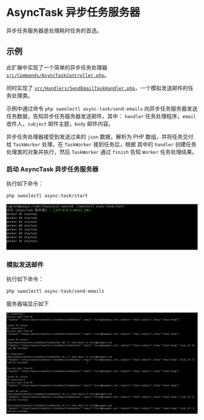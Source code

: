 # AsyncTask 异步任务服务器

异步任务服务器是处理耗时任务的首选。

## 示例

此扩展中实现了一个简单的异步任务处理器 [`src/Commands/AsyncTaskController.php`](/src/Commands/AsyncTaskController.php)。

同时实现了 [`src/Handlers/SendEmailTaskHandler.php`](/src/Handlers/SendEmailTaskHandler.php)，一个模拟发送邮件的任务处理类。

示例中通过命令 `php swoolectl async-task/send-emails` 向异步任务服务器发送任务数据，告知异步任务服务器发送邮件，其中： `handler` 
任务处理程序，`email` 收件人，`subject` 邮件主题，`body` 邮件内容。

异步任务处理器接受到发送过来的 `json` 数据，解析为 PHP 数组，并将任务交付给 `TaskWorker` 处理，在 `TaskWorker` 接到任务后，根据
其中的 `handler` 创建任务处理类的对象并执行，然后 `TaskWorker` 通过 `finish` 告知 `Worker` 任务处理结果。
 
### 启动 AsyncTask 异步任务服务器

执行如下命令：

```bash
php swoolectl async-task/start
```

![Async Task 启动](/docs/guide/images/async-task-start.png)

### 模拟发送邮件

执行如下命令：

```bash
php swoolectl async-task/send-emails
```

服务器端显示如下

![Async Task 处理模拟发送邮件任务](/docs/guide/images/async-task-processing.png)
